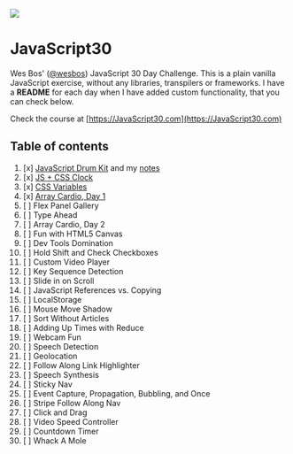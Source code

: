 ![](https://javascript30.com/images/JS3-social-share.png)

# JavaScript30

Wes Bos' ([@wesbos](https://github.com/wesbos)) JavaScript 30 Day Challenge.
This is a plain vanilla JavaScript exercise, without any libraries, transpilers
or frameworks. I have a **README** for each day when I have added custom
functionality, that you can check below.

Check the course at [https://JavaScript30.com](https://JavaScript30.com)

## Table of contents

1. [x] [JavaScript Drum Kit](https://vanntile.github.io/JavaScript30/01%20-%20JavaScript%20Drum%20Kit/index.html)
and my [notes](./01%20-%20JavaScript%20Drum%20Kit)
2. [x] [JS + CSS Clock](https://vanntile.github.io/JavaScript30/02%20-%20JS%20and%20CSS%20Clock/index.html)
3. [x] [CSS Variables](https://vanntile.github.io/JavaScript30/03%20-%20CSS%20Variables/index.html)
4. [x] [Array Cardio, Day 1](https://vanntile.github.io/JavaScript30/04%20-%20Array%20Cardio%20Day%201/index.html)
5. [ ] Flex Panel Gallery
6. [ ] Type Ahead
7. [ ] Array Cardio, Day 2
8. [ ] Fun with HTML5 Canvas
9. [ ] Dev Tools Domination
10. [ ] Hold Shift and Check Checkboxes
11. [ ] Custom Video Player
12. [ ] Key Sequence Detection
13. [ ] Slide in on Scroll
14. [ ] JavaScript References vs. Copying
15. [ ] LocalStorage
16. [ ] Mouse Move Shadow
17. [ ] Sort Without Articles
18. [ ] Adding Up Times with Reduce
19. [ ] Webcam Fun
20. [ ] Speech Detection
21. [ ] Geolocation
22. [ ] Follow Along Link Highlighter
23. [ ] Speech Synthesis
24. [ ] Sticky Nav
25. [ ] Event Capture, Propagation, Bubbling, and Once
26. [ ] Stripe Follow Along Nav
27. [ ] Click and Drag
28. [ ] Video Speed Controller
29. [ ] Countdown Timer
30. [ ] Whack A Mole
